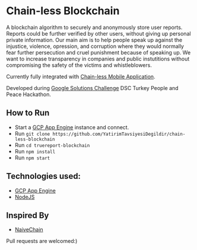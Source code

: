 # Chain-less Blockchain

A blockchain algorithm to securely and anonymously store user reports. Reports could be further verified by other users, without giving up personal private information.
Our main aim is to help people speak up against the injustice, violence, opression, and corruption where they would normally fear further persecution and cruel punishment because of speaking up.
We want to increase transparency in companies and public instutitions without compromising the safety of the victims and whistleblowers.

Currently fully integrated with [Chain-less Mobile Application](https://github.com/YatirimTavsiyesiDegildir/chain-less-app).

Developed during [Google Solutions Challenge](https://developers.google.com/community/dsc-solution-challenge) DSC Turkey People and Peace Hackathon.

## How to Run
- Start a [GCP App Engine](https://cloud.google.com/appengine) instance and connect.
- Run `git clone https://github.com/YatirimTavsiyesiDegildir/chain-less-blockchain`
- Run `cd truereport-blockchain`
- Run `npm install`
- Run `npm start`

## Technologies used:
- [GCP App Engine](https://cloud.google.com/appengine)
- [NodeJS](https://nodejs.org/en/)

## Inspired By
- [NaiveChain](https://github.com/lhartikk/naivechain)

Pull requests are welcomed:)
